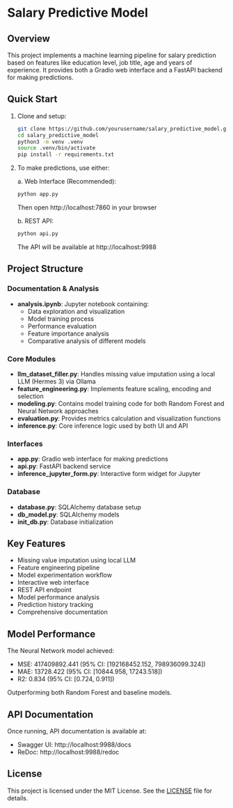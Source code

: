 # Salary Predictive Model

## Overview
This project implements a machine learning pipeline for salary prediction based on features like education level, job title, age and years of experience. It provides both a Gradio web interface and a FastAPI backend for making predictions.

## Quick Start

1. Clone and setup:
    ```sh
    git clone https://github.com/yourusername/salary_predictive_model.git
    cd salary_predictive_model
    python3 -m venv .venv
    source .venv/bin/activate
    pip install -r requirements.txt
    ```

2. To make predictions, use either:

    a. Web Interface (Recommended):
    ```sh
    python app.py
    ```
    Then open http://localhost:7860 in your browser

    b. REST API:
    ```sh 
    python api.py
    ```
    The API will be available at http://localhost:9988

## Project Structure

### Documentation & Analysis
- **analysis.ipynb**: Jupyter notebook containing:
  - Data exploration and visualization
  - Model training process
  - Performance evaluation
  - Feature importance analysis
  - Comparative analysis of different models

### Core Modules
- **llm_dataset_filler.py**: Handles missing value imputation using a local LLM (Hermes 3) via Ollama
- **feature_engineering.py**: Implements feature scaling, encoding and selection
- **modeling.py**: Contains model training code for both Random Forest and Neural Network approaches
- **evaluation.py**: Provides metrics calculation and visualization functions
- **inference.py**: Core inference logic used by both UI and API

### Interfaces
- **app.py**: Gradio web interface for making predictions
- **api.py**: FastAPI backend service
- **inference_jupyter_form.py**: Interactive form widget for Jupyter

### Database
- **database.py**: SQLAlchemy database setup
- **db_model.py**: SQLAlchemy models
- **init_db.py**: Database initialization

## Key Features

- Missing value imputation using local LLM
- Feature engineering pipeline
- Model experimentation workflow
- Interactive web interface
- REST API endpoint
- Model performance analysis
- Prediction history tracking
- Comprehensive documentation

## Model Performance

The Neural Network model achieved:

- MSE: 417409892.441 (95% CI: [192168452.152, 798936099.324])
- MAE: 13728.422 (95% CI: [10844.958, 17243.518])
- R2: 0.834 (95% CI: [0.724, 0.911])

Outperforming both Random Forest and baseline models.

## API Documentation

Once running, API documentation is available at:
- Swagger UI: http://localhost:9988/docs
- ReDoc: http://localhost:9988/redoc

## License
This project is licensed under the MIT License. See the [LICENSE](LICENSE) file for details.
